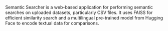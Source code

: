 Semantic Searcher is a web-based application for performing semantic searches on uploaded datasets, particularly CSV files. 
It uses FAISS for efficient similarity search and a multilingual pre-trained model from Hugging Face to encode textual data for comparisons.
